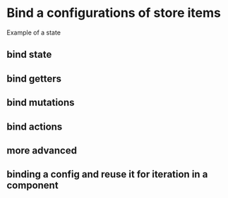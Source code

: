 # Bind a configurations of store items

Example of a state


## bind state
## bind getters
## bind mutations
## bind actions

## more advanced
## binding a config and reuse it for iteration in a component
